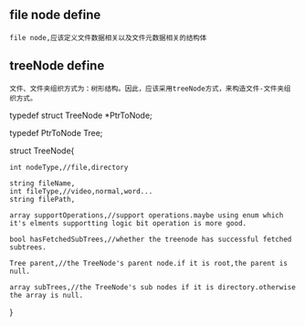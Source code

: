 ## file node define
	file node,应该定义文件数据相关以及文件元数据相关的结构体


## treeNode define
	文件、文件夹组织方式为：树形结构。因此，应该采用treeNode方式，来构造文件-文件夹组织方式。

typedef struct TreeNode *PtrToNode;

typedef PtrToNode Tree;

struct TreeNode{
	
	int nodeType,//file,directory
	
	string fileName,
	int fileType,//video,normal,word...
	string filePath,
	
	array supportOperations,//support operations.maybe using enum which it's elments supportting logic bit operation is more good.
	
	bool hasFetchedSubTrees,//whether the treenode has successful fetched subtrees.
	
	Tree parent,//the TreeNode's parent node.if it is root,the parent is null.
	
	array subTrees,//the TreeNode's sub nodes if it is directory.otherwise the array is null. 
}
